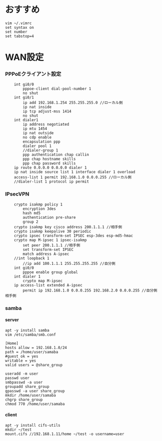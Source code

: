 # おすすめ
    vim ~/.vimrc  
    set syntax on  
    set number  
    set tabstop=4
# WAN設定
### PPPoEクライアント設定
        int gi0/0
            pppoe-client dial-pool-number 1
            no shut
        int gi0/1
            ip add 192.168.1.254 255.255.255.0 //ローカル側
            ip nat inside
            ip tcp adjust-mss 1414
            no shut
        int dialer1
            ip address negotiated
            ip mtu 1454
            ip nat outside
            no cdp enable
            encapsulation ppp
            dialer pool 1
            //dialer-group 1
            ppp authentication chap callin
            ppp chap hostname skills
            ppp chap password skills
        ip route 0.0.0.0 0.0.0.0 dialer 1
        ip nat inside source list 1 interface dialer 1 overload
        access-list 1 permit 192.168.1.0 0.0.0.255 //ローカル側
        //dialer-list 1 protocol ip permit
### IPsecVPN
        crypto isakmp policy 1
            encryption 3des
            hash md5
            authentication pre-share
            group 2
        crypto isakmp key cisco address 200.1.1.1 //相手側
        crypto isakmp keepalive 30 periodic
        crypto ipsec transform-set IPSEC esp-3des esp-md5-hmac
        crypto map M-ipsec 1 ipsec-isakmp
            set peer 200.1.1.1 //相手側
            set transform-set IPSEC
            match address A-ipsec
        //int loopback 1
            //ip add 100.1.1.1 255.255.255.255 //自分側
        int gi0/0
            pppoe enable group global
        int dialer 1
            crypto map M-ipsec
        ip access-list extended A-ipsec
            permit ip 192.168.1.0 0.0.0.255 192.168.2.0 0.0.0.255 //自分側　相手側
### samba
#### server
    apt -y install samba
    vim /etc/samba/smb.conf
    
    [Home]
    hosts allow = 192.168.1.0/24
    path = /home/user/samaba
    #guest ok = yes
    writable = yes
    valid users = @share_group
    
    useradd -m user
    passwd user
    smbpasswd -a user
    groupadd share_group
    gpasswd -a user share_group
    mkdir /home/user/samaba
    chgrp share_group
    chmod 770 /home/user/samaba
#### client
    apt -y install cifs-utils
    mkdir ~/test
    mount.cifs //192.168.1.11/home ~/test -o username=user  

